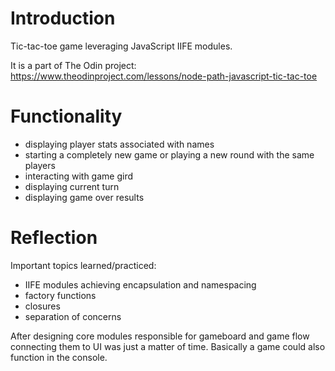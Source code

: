 # Introduction
Tic-tac-toe game leveraging JavaScript IIFE modules.

It is a part of The Odin project: https://www.theodinproject.com/lessons/node-path-javascript-tic-tac-toe

# Functionality
- displaying player stats associated with names
- starting a completely new game or playing a new round with the same players
- interacting with game gird
- displaying current turn
- displaying game over results

# Reflection 
Important topics learned/practiced:

- IIFE modules achieving encapsulation and namespacing
- factory functions
- closures
- separation of concerns

After designing core modules responsible for gameboard and game flow connecting them to UI
was just a matter of time. Basically a game could also function in the console.

